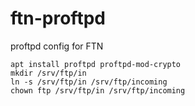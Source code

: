# ftn-proftpd
proftpd config for FTN

```
apt install proftpd proftpd-mod-crypto
mkdir /srv/ftp/in
ln -s /srv/ftp/in /srv/ftp/incoming
chown ftp /srv/ftp/in /srv/ftp/incoming
```
